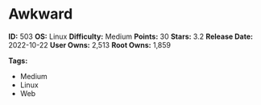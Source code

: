 # Awkward

**ID:** 503
**OS:** Linux
**Difficulty:** Medium
**Points:** 30
**Stars:** 3.2
**Release Date:** 2022-10-22
**User Owns:** 2,513
**Root Owns:** 1,859

**Tags:**
- Medium
- Linux
- Web

